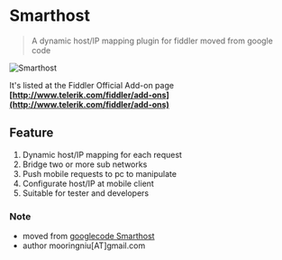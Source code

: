 Smarthost
=========

> A dynamic host/IP mapping plugin for fiddler moved from google code 

![Smarthost](https://raw.githubusercontent.com/mooring/smarthost/master/wiki/imgs/Smarthost-en.png)

It's listed at the Fiddler Official Add-on page **[http://www.telerik.com/fiddler/add-ons](http://www.telerik.com/fiddler/add-ons)**

## Feature ##
1. Dynamic host/IP mapping for each request
2. Bridge two or more sub networks 
3. Push mobile requests to pc to manipulate
4. Configurate host/IP at mobile client
5. Suitable for tester and developers


### Note ###
* moved from [googlecode Smarthost](http://code.google.com/p/smarthost)
* author mooringniu[AT]gmail.com
